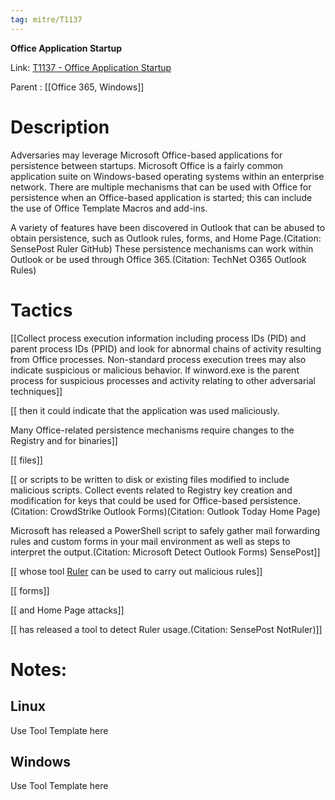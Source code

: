 ```yaml
---
tag: mitre/T1137
---
```


**Office Application Startup**

Link: [T1137 - Office Application Startup](https://attack.mitre.org/techniques/T1137)

Parent : [[Office 365, Windows]]


# Description

Adversaries may leverage Microsoft Office-based applications for persistence between startups. Microsoft Office is a fairly common application suite on Windows-based operating systems within an enterprise network. There are multiple mechanisms that can be used with Office for persistence when an Office-based application is started; this can include the use of Office Template Macros and add-ins.

A variety of features have been discovered in Outlook that can be abused to obtain persistence, such as Outlook rules, forms, and Home Page.(Citation: SensePost Ruler GitHub) These persistence mechanisms can work within Outlook or be used through Office 365.(Citation: TechNet O365 Outlook Rules)

# Tactics


[[Collect process execution information including process IDs (PID) and parent process IDs (PPID) and look for abnormal chains of activity resulting from Office processes. Non-standard process execution trees may also indicate suspicious or malicious behavior. If winword.exe is the parent process for suspicious processes and activity relating to other adversarial techniques]]

[[ then it could indicate that the application was used maliciously.

Many Office-related persistence mechanisms require changes to the Registry and for binaries]]

[[ files]]

[[ or scripts to be written to disk or existing files modified to include malicious scripts. Collect events related to Registry key creation and modification for keys that could be used for Office-based persistence.(Citation: CrowdStrike Outlook Forms)(Citation: Outlook Today Home Page)

Microsoft has released a PowerShell script to safely gather mail forwarding rules and custom forms in your mail environment as well as steps to interpret the output.(Citation: Microsoft Detect Outlook Forms) SensePost]]

[[ whose tool [Ruler](https://attack.mitre.org/software/S0358) can be used to carry out malicious rules]]

[[ forms]]

[[ and Home Page attacks]]

[[ has released a tool to detect Ruler usage.(Citation: SensePost NotRuler)]]


# Notes:

## Linux

Use Tool Template here

## Windows

Use Tool Template here